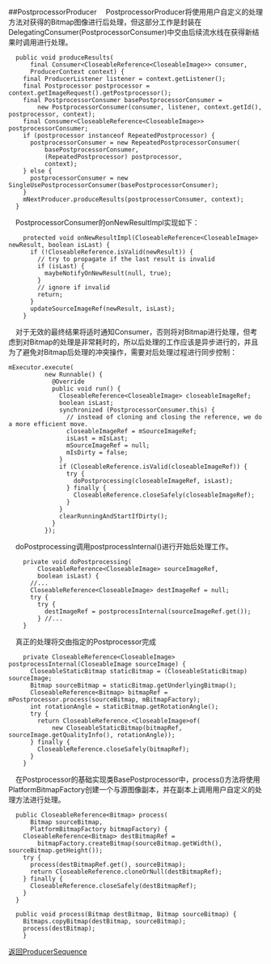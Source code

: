 ##PostprocessorProducer
&#8195;PostprocessorProducer将使用用户自定义的处理方法对获得的Bitmap图像进行后处理，但这部分工作是封装在DelegatingConsumer(PostprocessorConsumer)中交由后续流水线在获得新结果时调用进行处理。
```
  public void produceResults(
      final Consumer<CloseableReference<CloseableImage>> consumer,
      ProducerContext context) {
    final ProducerListener listener = context.getListener();
    final Postprocessor postprocessor = context.getImageRequest().getPostprocessor();
    final PostprocessorConsumer basePostprocessorConsumer =
        new PostprocessorConsumer(consumer, listener, context.getId(), postprocessor, context);
    final Consumer<CloseableReference<CloseableImage>> postprocessorConsumer;
    if (postprocessor instanceof RepeatedPostprocessor) {
      postprocessorConsumer = new RepeatedPostprocessorConsumer(
          basePostprocessorConsumer,
          (RepeatedPostprocessor) postprocessor,
          context);
    } else {
      postprocessorConsumer = new SingleUsePostprocessorConsumer(basePostprocessorConsumer);
    }
    mNextProducer.produceResults(postprocessorConsumer, context);
  }
```
&#8195;PostprocessorConsumer的onNewResultImpl实现如下：
```
    protected void onNewResultImpl(CloseableReference<CloseableImage> newResult, boolean isLast) {
      if (!CloseableReference.isValid(newResult)) {
        // try to propagate if the last result is invalid
        if (isLast) {
          maybeNotifyOnNewResult(null, true);
        }
        // ignore if invalid
        return;
      }
      updateSourceImageRef(newResult, isLast);
    }
```
&#8195;对于无效的最终结果将适时通知Consumer，否则将对Bitmap进行处理，但考虑到对Bitmap的处理是非常耗时的，所以后处理的工作应该是异步进行的，并且为了避免对Bitmap后处理的冲突操作，需要对后处理过程进行同步控制：
```
mExecutor.execute(
          new Runnable() {
            @Override
            public void run() {
              CloseableReference<CloseableImage> closeableImageRef;
              boolean isLast;
              synchronized (PostprocessorConsumer.this) {
                // instead of cloning and closing the reference, we do a more efficient move.
                closeableImageRef = mSourceImageRef;
                isLast = mIsLast;
                mSourceImageRef = null;
                mIsDirty = false;
              }
              if (CloseableReference.isValid(closeableImageRef)) {
                try {
                  doPostprocessing(closeableImageRef, isLast);
                } finally {
                  CloseableReference.closeSafely(closeableImageRef);
                }
              }
              clearRunningAndStartIfDirty();
            }
          });
```
&#8195;doPostprocessing调用postprocessInternal()进行开始后处理工作。
```
    private void doPostprocessing(
        CloseableReference<CloseableImage> sourceImageRef,
        boolean isLast) {
      //...
      CloseableReference<CloseableImage> destImageRef = null;
      try {
        try {
          destImageRef = postprocessInternal(sourceImageRef.get());
        } //...
    }
```
&#8195;真正的处理将交由指定的Postprocessor完成
```
    private CloseableReference<CloseableImage> postprocessInternal(CloseableImage sourceImage) {
      CloseableStaticBitmap staticBitmap = (CloseableStaticBitmap) sourceImage;
      Bitmap sourceBitmap = staticBitmap.getUnderlyingBitmap();
      CloseableReference<Bitmap> bitmapRef = mPostprocessor.process(sourceBitmap, mBitmapFactory);
      int rotationAngle = staticBitmap.getRotationAngle();
      try {
        return CloseableReference.<CloseableImage>of(
            new CloseableStaticBitmap(bitmapRef, sourceImage.getQualityInfo(), rotationAngle));
      } finally {
        CloseableReference.closeSafely(bitmapRef);
      }
    }
```
&#8195;在Postprocessor的基础实现类BasePostprocessor中，process()方法将使用PlatformBitmapFactory创建一个与源图像副本，并在副本上调用用户自定义的处理方法进行处理。
```
  public CloseableReference<Bitmap> process(
      Bitmap sourceBitmap,
      PlatformBitmapFactory bitmapFactory) {
    CloseableReference<Bitmap> destBitmapRef =
        bitmapFactory.createBitmap(sourceBitmap.getWidth(), sourceBitmap.getHeight());
    try {
      process(destBitmapRef.get(), sourceBitmap);
      return CloseableReference.cloneOrNull(destBitmapRef);
    } finally {
      CloseableReference.closeSafely(destBitmapRef);
    }
  }
  
  public void process(Bitmap destBitmap, Bitmap sourceBitmap) {
    Bitmaps.copyBitmap(destBitmap, sourceBitmap);
    process(destBitmap);
    }
```

[返回ProducerSequence](https://github.com/icemoonlol/fresco-research-stuff/blob/master/main-stuff/imagepipeline/producer_sequence.md)